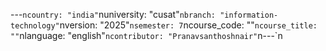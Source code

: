 ---
---

﻿---`ncountry: "india"`nuniversity: "cusat"`nbranch: "information-technology"`nversion: "2025"`nsemester: 7`ncourse_code: ""`ncourse_title: ""`nlanguage: "english"`ncontributor: "Pranavsanthoshnair"`n---`n
